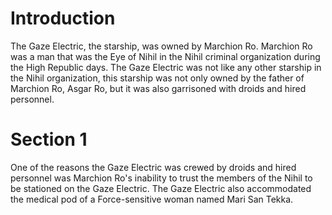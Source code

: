 # Introduction
The Gaze Electric, the starship, was owned by Marchion Ro.
Marchion Ro was a man that was the Eye of Nihil in the Nihil criminal organization during the High Republic days.
The Gaze Electric was not like any other starship in the Nihil organization, this starship was not only owned by the father of Marchion Ro, Asgar Ro, but it was also garrisoned with droids and hired personnel.

# Section 1
One of the reasons the Gaze Electric was crewed by droids and hired personnel was Marchion Ro's inability to trust the members of the Nihil to be stationed on the Gaze Electric.
The Gaze Electric also accommodated the medical pod of a Force-sensitive woman named Mari San Tekka.